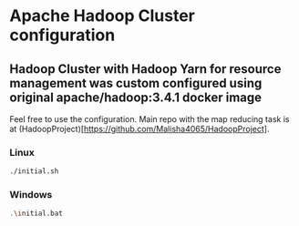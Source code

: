# Apache Hadoop Cluster configuration

## Hadoop Cluster with Hadoop Yarn for resource management was custom configured using original apache/hadoop:3.4.1 docker image

Feel free to use the configuration. Main repo with the map reducing task is at (HadoopProject)[https://github.com/Malisha4065/HadoopProject].


### Linux
```bash
./initial.sh
```

### Windows
```bash
.\initial.bat
```
